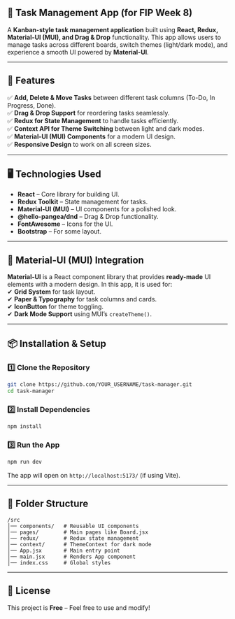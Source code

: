 ## 📝 Task Management App (for FIP Week 8)

A **Kanban-style task management application** built using **React, Redux, Material-UI (MUI), and Drag & Drop** functionality. This app allows users to manage tasks across different boards, switch themes (light/dark mode), and experience a smooth UI powered by **Material-UI**.

---

## 🚀 Features

✅ **Add, Delete & Move Tasks** between different task columns (To-Do, In Progress, Done).  
✅ **Drag & Drop Support** for reordering tasks seamlessly.  
✅ **Redux for State Management** to handle tasks efficiently.  
✅ **Context API for Theme Switching** between light and dark modes.  
✅ **Material-UI (MUI) Components** for a modern UI design.  
✅ **Responsive Design** to work on all screen sizes.

---

## 🖥️ Technologies Used

- **React** – Core library for building UI.
- **Redux Toolkit** – State management for tasks.
- **Material-UI (MUI)** – UI components for a polished look.
- **@hello-pangea/dnd** – Drag & Drop functionality.
- **FontAwesome** – Icons for the UI.
- **Bootstrap** – For some layout.

---

## 🎨 Material-UI (MUI) Integration

**Material-UI** is a React component library that provides **ready-made** UI elements with a modern design. In this app, it is used for:  
✔ **Grid System** for task layout.  
✔ **Paper & Typography** for task columns and cards.  
✔ **IconButton** for theme toggling.  
✔ **Dark Mode Support** using MUI’s `createTheme()`.

---

## 📦 Installation & Setup

### 1️⃣ Clone the Repository

```sh
git clone https://github.com/YOUR_USERNAME/task-manager.git
cd task-manager
```

### 2️⃣ Install Dependencies

```sh
npm install
```

### 3️⃣ Run the App

```sh
npm run dev
```

The app will open on `http://localhost:5173/` (if using Vite).

---

## 📌 Folder Structure

```
/src
│── components/   # Reusable UI components
│── pages/        # Main pages like Board.jsx
│── redux/        # Redux state management
│── context/      # ThemeContext for dark mode
│── App.jsx       # Main entry point
│── main.jsx      # Renders App component
│── index.css     # Global styles
```

---

## 📜 License

This project is **Free** – Feel free to use and modify!
